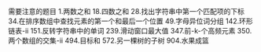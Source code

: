 需要注意的题目
1.两数之和
18.四数之和
28.找出字符串中第一个匹配项的下标
34.在排序数组中查找元素的第一个和最后一个位置
49.字母异位词分组
142.环形链表-ii
151.反转字符串中的单词
239.滑动窗口最大值
347.前-k-个高频元素
350.两个数组的交集-ii
494.目标和
572.另一棵树的子树
904.水果成篮